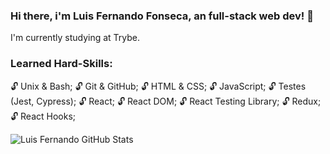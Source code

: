 ### Hi there, i'm Luis Fernando Fonseca, an full-stack web dev! 👋

I'm currently studying at Trybe.
### Learned Hard-Skills:
:unlock: Unix & Bash;
:unlock: Git & GitHub;
:unlock: HTML & CSS;
:unlock: JavaScript;
:unlock: Testes (Jest, Cypress);
:unlock: React;
:unlock: React DOM;
:unlock: React Testing Library;
:unlock: Redux;
:unlock: React Hooks;

![Luis Fernando GitHub Stats](https://github-readme-stats.vercel.app/api?username=luiszeh&show_icons=true)

<!--
**luiszeh/luiszeh** is a ✨ _special_ ✨ repository because its `README.md` (this file) appears on your GitHub profile.

Here are some ideas to get you started:

- 🔭 I’m currently working on ...
- 🌱 I’m currently learning ...
- 👯 I’m looking to collaborate on ...
- 🤔 I’m looking for help with ...
- 💬 Ask me about ...
- 📫 How to reach me: ...
- 😄 Pronouns: ...
- ⚡ Fun fact: ...
-->

